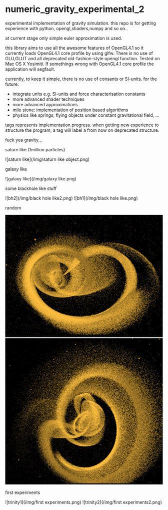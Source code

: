 numeric_gravity_experimental_2
==============================

experimental implementation of gravity simulation.
this repo is for getting experience with python,
opengl,shaders,numpy and so on..

at current stage only simple euler approximation
is used. 

this library aims to use all the awesome features
of OpenGL4.1 so it currently loads OpenGL4.1 core
profile by using glfw. There is no use of GLU,GLUT 
and all deprecated old-fashion-style opengl function.
Tested on Mac OS X Yosimiti. If somethings wrong
with OpenGL4.1 core profile the application will segfault.

currently, to keep it simple, there is no use of consants or SI-units.
for the future:
- integrate units e.g. SI-units and force characterisation constants
- more advanced shader techniques
- more advanced approximations
- mile stone: implementation of position based algorithms
- physics like springs, flying objects under constant gravitational field, ...

tags represents implementation progress.
when getting new experience to structure the program,
a tag will label a from now on deprecated structure.

fuck yea gravity...

saturn like (1million particles)

![saturn like](/img/saturn like object.png)

galaxy like 

![galaxy like](/img/galaxy like.png)

some blackhole like stuff 

![bh2](/img/black hole like2.png)
![bh1](/img/black hole like.png)

random

![random1](/img/random1.png)
![random2](/img/random2.png)

first experiments

![trinity1](/img/first experiments.png)
![trinity2](/img/first experiments2.png)
